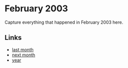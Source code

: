 # February 2003

Capture everything that happened in February 2003 here.

## Links
- [last month](calendar/months/2003-01.md)
- [next month](calendar/months/2003-03.md)
- [year](calendar/years/2003.md)